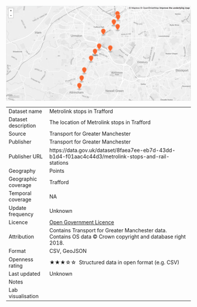 [<img src="thumbnail.png">](trafford_metrolink_stops_styled.geojson)
</br>

<table>
<tr>
	<td>Dataset name</td>
	<td>Metrolink stops in Trafford</td>
</tr>
<tr>
	<td>Dataset description</td>
	<td>The location of Metrolink stops in Trafford</td>
</tr>
<tr>
	<td>Source</td>
	<td>Transport for Greater Manchester</td>
</tr>
<tr>
	<td>Publisher</td>
	<td>Transport for Greater Manchester</td>
</tr>
<tr>
	<td>Publisher URL</td>
	<td>https://data.gov.uk/dataset/8faea7ee-eb7d-43dd-b1d4-f01aac4c44d3/metrolink-stops-and-rail-stations<a href=""></a></td>
</tr>
<tr>
	<td>Geography</td>
	<td>Points</td>
</tr>
<tr>
	<td>Geographic coverage</td>
	<td>Trafford</td>
</tr>
<tr>
	<td>Temporal coverage</td>
	<td>NA</td>
</tr>
<tr>
	<td>Update frequency</td>
	<td>Unknown</td>
</tr>
<tr>
	<td>Licence</td>
	<td><a href="http://www.nationalarchives.gov.uk/doc/open-government-licence/version/3/">Open Government Licence</a></td>
</tr>
<tr>
	<td>Attribution</td>
	<td>Contains Transport for Greater Manchester data. Contains OS data © Crown copyright and database right 2018.</td>
</tr>
<tr>
	<td>Format</td>
	<td>CSV, GeoJSON</td>
</tr>
<tr>
	<td>Openness rating</td>
	<td>&#9733&#9733&#9733&#9734&#9734&nbsp; Structured data in open format (e.g. CSV)</td>
</tr>
<tr>
	<td>Last updated</td>
	<td>Unknown</td>
</tr>
<tr>
	<td>Notes</td>
	<td></td>
</tr>
<tr>
	<td>Lab visualisation</td>
	<td><a href=""></a></td>
</tr>
</table>
